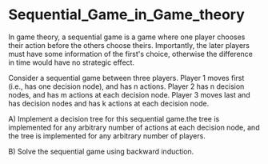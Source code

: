 # Sequential_Game_in_Game_theory
In game theory, a sequential game is a game where one player chooses their action before the others choose theirs. Importantly, the later players must have some information of the first's choice, otherwise the difference in time would have no strategic effect.

Consider a sequential game between three players. Player 1 moves first (i.e., has one decision 
node), and has n actions. Player 2 has n decision nodes, and has m  actions at each 
decision node. Player 3 moves last and has decision nodes and has k  actions at each 
decision node.

A) Implement a decision tree for this sequential game.the tree is implemented for any arbitrary number of actions at each decision node, and the tree is implemented for any arbitrary number of players.


B) Solve the sequential game using backward induction.
